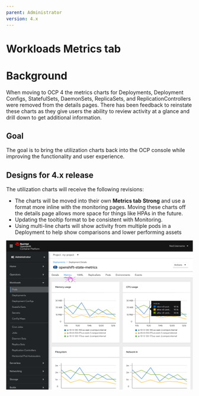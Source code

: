 ```yaml
---
parent: Administrator
version: 4.x
---
```


# Workloads Metrics tab


# Background

When moving to OCP 4 the metrics charts for Deployments, Deployment Configs, StatefulSets, DaemonSets, ReplicaSets, and ReplicationControllers were removed from the details pages. There has been feedback to reinstate these charts as they give users the ability to review activity at a glance and drill down to get additional information.


## Goal

The goal is to bring the utilization charts back into the OCP console while improving the functionality and user experience.


## Designs for 4.x release

The utilization charts will receive the following revisions:
* The charts will be moved into their own **Metrics tab** __Strong__ and use a format more inline with the monitoring pages. Moving these charts off the details page allows more space for things like HPAs in the future.  
* Updating the tooltip format to be consistent with Monitoring.
* Using multi-line charts will show activity from multiple pods in a Deployment to help show comparisons and lower performing assets

![Metrics tab for workloads pages](img/workloads-metrics-tab.png "Metrics tab for workloads pages")

